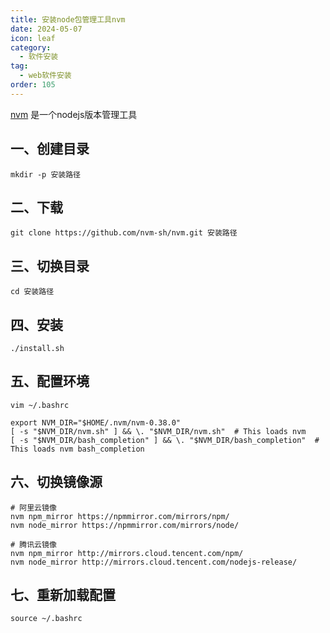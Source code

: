 ```yaml
---
title: 安装node包管理工具nvm
date: 2024-05-07
icon: leaf
category:
  - 软件安装
tag:
  - web软件安装
order: 105
---
```


[nvm](https://nvm.uihtm.com/) 是一个nodejs版本管理工具

<!-- more -->

## 一、创建目录

```
mkdir -p 安装路径
```

## 二、下载

```
git clone https://github.com/nvm-sh/nvm.git 安装路径
```

## 三、切换目录

```
cd 安装路径
```

## 四、安装

```
./install.sh 
```

## 五、配置环境

```
vim ~/.bashrc

export NVM_DIR="$HOME/.nvm/nvm-0.38.0"
[ -s "$NVM_DIR/nvm.sh" ] && \. "$NVM_DIR/nvm.sh"  # This loads nvm
[ -s "$NVM_DIR/bash_completion" ] && \. "$NVM_DIR/bash_completion"  # This loads nvm bash_completion
```

## 六、切换镜像源

```
# 阿里云镜像
nvm npm_mirror https://npmmirror.com/mirrors/npm/
nvm node_mirror https://npmmirror.com/mirrors/node/

# 腾讯云镜像
nvm npm_mirror http://mirrors.cloud.tencent.com/npm/
nvm node_mirror http://mirrors.cloud.tencent.com/nodejs-release/
```


## 七、重新加载配置

```
source ~/.bashrc
```

